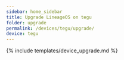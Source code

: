 ```yaml
---
sidebar: home_sidebar
title: Upgrade LineageOS on tegu
folder: upgrade
permalink: /devices/tegu/upgrade/
device: tegu
---
```

{% include templates/device_upgrade.md %}
